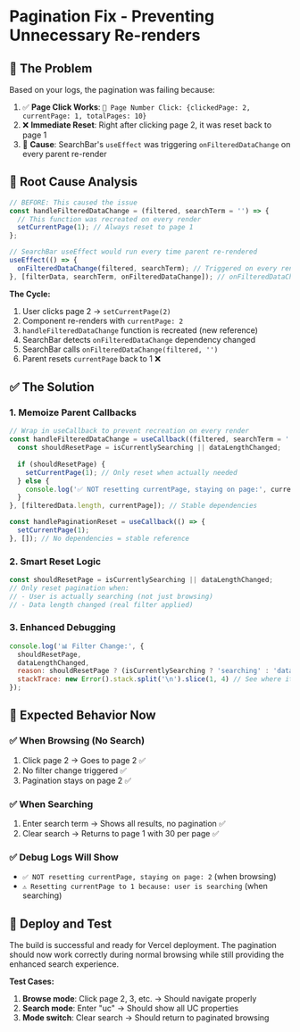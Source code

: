# Pagination Fix - Preventing Unnecessary Re-renders

## 🐛 **The Problem**
Based on your logs, the pagination was failing because:

1. ✅ **Page Click Works**: `🔢 Page Number Click: {clickedPage: 2, currentPage: 1, totalPages: 10}`
2. ❌ **Immediate Reset**: Right after clicking page 2, it was reset back to page 1
3. 🔄 **Cause**: SearchBar's `useEffect` was triggering `onFilteredDataChange` on every parent re-render

## 🔧 **Root Cause Analysis**
```javascript
// BEFORE: This caused the issue
const handleFilteredDataChange = (filtered, searchTerm = '') => {
  // This function was recreated on every render
  setCurrentPage(1); // Always reset to page 1
};

// SearchBar useEffect would run every time parent re-rendered
useEffect(() => {
  onFilteredDataChange(filtered, searchTerm); // Triggered on every render
}, [filterData, searchTerm, onFilteredDataChange]); // onFilteredDataChange changed every render
```

**The Cycle:**
1. User clicks page 2 → `setCurrentPage(2)`
2. Component re-renders with `currentPage: 2`
3. `handleFilteredDataChange` function is recreated (new reference)
4. SearchBar detects `onFilteredDataChange` dependency changed
5. SearchBar calls `onFilteredDataChange(filtered, '')` 
6. Parent resets `currentPage` back to 1 ❌

## ✅ **The Solution**

### 1. **Memoize Parent Callbacks**
```javascript
// Wrap in useCallback to prevent recreation on every render
const handleFilteredDataChange = useCallback((filtered, searchTerm = '') => {
  const shouldResetPage = isCurrentlySearching || dataLengthChanged;
  
  if (shouldResetPage) {
    setCurrentPage(1); // Only reset when actually needed
  } else {
    console.log('✅ NOT resetting currentPage, staying on page:', currentPage);
  }
}, [filteredData.length, currentPage]); // Stable dependencies

const handlePaginationReset = useCallback(() => {
  setCurrentPage(1);
}, []); // No dependencies = stable reference
```

### 2. **Smart Reset Logic**
```javascript
const shouldResetPage = isCurrentlySearching || dataLengthChanged;
// Only reset pagination when:
// - User is actually searching (not just browsing)
// - Data length changed (real filter applied)
```

### 3. **Enhanced Debugging**
```javascript
console.log('📊 Filter Change:', {
  shouldResetPage,
  dataLengthChanged,
  reason: shouldResetPage ? (isCurrentlySearching ? 'searching' : 'data changed') : 'no reset needed',
  stackTrace: new Error().stack.split('\n').slice(1, 4) // See where it's called from
});
```

## 🎯 **Expected Behavior Now**

### ✅ **When Browsing (No Search)**
1. Click page 2 → Goes to page 2 ✅
2. No filter change triggered ✅  
3. Pagination stays on page 2 ✅

### ✅ **When Searching**
1. Enter search term → Shows all results, no pagination ✅
2. Clear search → Returns to page 1 with 30 per page ✅

### ✅ **Debug Logs Will Show**
- `✅ NOT resetting currentPage, staying on page: 2` (when browsing)
- `⚠️ Resetting currentPage to 1 because: user is searching` (when searching)

## 🚀 **Deploy and Test**
The build is successful and ready for Vercel deployment. The pagination should now work correctly during normal browsing while still providing the enhanced search experience.

**Test Cases:**
1. **Browse mode**: Click page 2, 3, etc. → Should navigate properly
2. **Search mode**: Enter "uc" → Should show all UC properties 
3. **Mode switch**: Clear search → Should return to paginated browsing